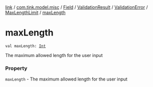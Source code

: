 [link](../../../../../index.md) / [com.tink.model.misc](../../../../index.md) / [Field](../../../index.md) / [ValidationResult](../../index.md) / [ValidationError](../index.md) / [MaxLengthLimit](index.md) / [maxLength](./max-length.md)

# maxLength

`val maxLength: `[`Int`](https://kotlinlang.org/api/latest/jvm/stdlib/kotlin/-int/index.html)

The maximum allowed length for the user input

### Property

`maxLength` - The maximum allowed length for the user input